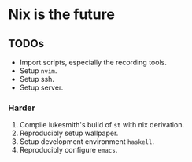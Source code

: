 # Nix is the future

## TODOs

+ Import scripts, especially the recording tools.
+ Setup `nvim`.
+ Setup ssh.
+ Setup server.

### Harder

1. Compile lukesmith's build of `st` with nix derivation.
2. Reproducibly setup wallpaper.
3. Setup development environment `haskell`.
4. Reproducibly configure `emacs`.
